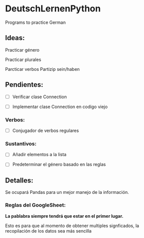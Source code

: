 # DeutschLernenPython
 Programs to practice German

## Ideas: 

Practicar género

Practicar plurales

Parcticar verbos Partizip sein/haben

## Pendientes:

* [ ] Verificar clase Connection
* [ ] Implementar clase Connection en codigo viejo


### Verbos:
* [ ] Conjugador de verbos regulares

### Sustantivos:
* [ ] Añadir elementos a la lista
* [ ] Predeterminar el género basado en las reglas




## Detalles:

Se ocupará Pandas para un mejor manejo de la información.

### Reglas del GoogleSheet:

__La pablabra siempre tendrá que estar en el primer lugar.__ 

Esto es para que al momento de obtener multiples signficados, la recopilación
de los datos sea más sencilla
 